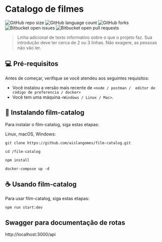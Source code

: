 

# Catalogo de filmes

![GitHub repo size](https://img.shields.io/github/repo-size/aislangomes/film-catalog?style=for-the-badge)
![GitHub language count](https://img.shields.io/github/languages/count/aislangomes/film-catalog?style=for-the-badge)
![GitHub forks](https://img.shields.io/github/forks/aislangomes/film-catalog?style=for-the-badge)
![Bitbucket open issues](https://img.shields.io/bitbucket/issues/aislangomes/film-catalog?style=for-the-badge)
![Bitbucket open pull requests](https://img.shields.io/bitbucket/pr-raw/aislangomes/film-catalog?style=for-the-badge)

> Linha adicional de texto informativo sobre o que o projeto faz. Sua introdução deve ter cerca de 2 ou 3 linhas. Não exagere, as pessoas não vão ler.

## 💻 Pré-requisitos

Antes de começar, verifique se você atendeu aos seguintes requisitos:

- Você instalou a versão mais recente de `<node / postman /  editor de código de preferencia / docker>`
- Você tem uma máquina `<Windows / Linux / Mac>`.

## 🚀 Instalando film-catalog

Para instalar o film-catalog, siga estas etapas:

Linux, macOS, Windows:

```
git clone https://github.com/aislangomes/film-catalog.git

cd /film-catalog

npm install

docker-compose up -d

```

## ☕ Usando film-catalog

Para usar film-catalog, siga estas etapas:

```
npm run start:dev

```

## Swagger para documentação de rotas

http://localhost:3000/api

